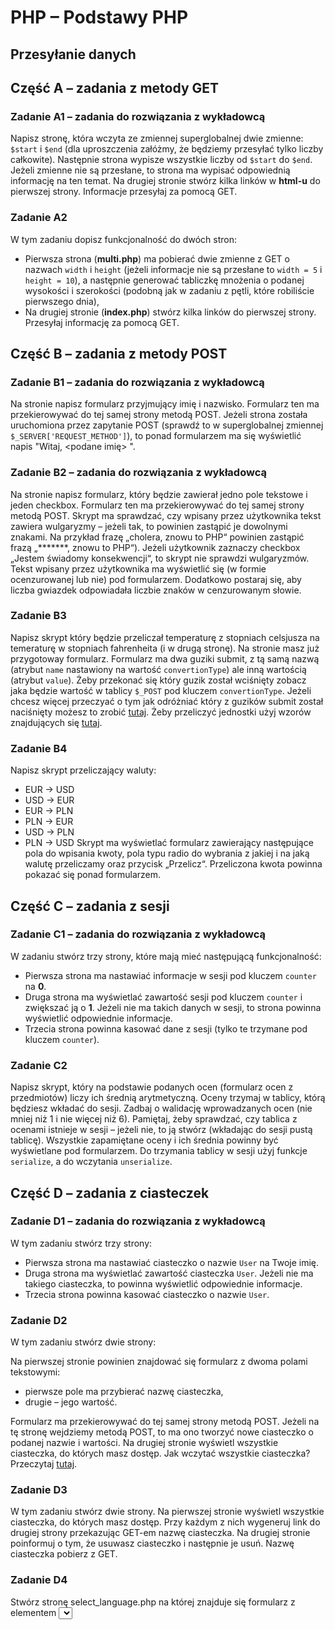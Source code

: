 # PHP &ndash; Podstawy PHP
## Przesyłanie danych


## Część A &ndash; zadania z metody GET

### Zadanie A1 &ndash; zadania do rozwiązania z wykładowcą
Napisz stronę, która wczyta ze zmiennej superglobalnej dwie zmienne: ```$start``` i ```$end``` (dla uproszczenia załóżmy, że będziemy przesyłać tylko liczby całkowite). Następnie strona wypisze wszystkie liczby od ```$start``` do ```$end```. Jeżeli zmienne nie są przesłane, to strona ma wypisać  odpowiednią informację na ten temat.
Na drugiej stronie stwórz kilka linków w **html-u** do pierwszej strony. Informacje przesyłaj za pomocą GET.

### Zadanie A2
W tym zadaniu dopisz funkcjonalność do dwóch stron:
* Pierwsza strona (**multi.php**) ma pobierać dwie zmienne z GET o nazwach ```width``` i ```height``` (jeżeli informacje nie są przesłane to ```width = 5``` i ```height = 10```),
 a następnie generować tabliczkę mnożenia o podanej wysokości i szerokości (podobną jak w zadaniu z pętli, które robiliście pierwszego dnia),
* Na drugiej stronie (**index.php**) stwórz kilka linków do pierwszej strony. Przesyłaj informację za pomocą GET.

## Część B &ndash; zadania z metody POST

### Zadanie B1 &ndash; zadania do rozwiązania z wykładowcą
Na stronie napisz formularz przyjmujący imię i nazwisko. Formularz ten ma przekierowywać do tej samej strony metodą POST.
Jeżeli strona została uruchomiona przez zapytanie POST (sprawdź to w superglobalnej zmiennej ```$_SERVER['REQUEST_METHOD']```), to ponad formularzem ma się wyświetlić napis "Witaj, <podane imię> <podane nazwisko>".

### Zadanie B2 &ndash; zadania do rozwiązania z wykładowcą
Na stronie napisz formularz, który będzie zawierał jedno pole tekstowe i jeden checkbox. Formularz ten ma przekierowywać do tej samej strony metodą POST. Skrypt ma sprawdzać, czy wpisany przez użytkownika tekst zawiera wulgaryzmy &ndash; jeżeli tak, to powinien zastąpić je dowolnymi znakami. Na przykład frazę „cholera, znowu to PHP“ powinien zastąpić frazą „*******, znowu to PHP“).
Jeżeli użytkownik zaznaczy checkbox „Jestem świadomy konsekwencji“, to skrypt nie sprawdzi wulgaryzmów.
Tekst wpisany przez użytkownika ma wyświetlić się (w formie ocenzurowanej lub nie) pod formularzem.
Dodatkowo postaraj się, aby liczba gwiazdek odpowiadała liczbie znaków w cenzurowanym słowie.

### Zadanie B3
Napisz skrypt który będzie przeliczał temperaturę z stopniach celsjusza na temeraturę w stopniach fahrenheita (i w drugą stronę). Na stronie masz już przygotoway formularz.
Formularz ma dwa guziki submit, z tą samą nazwą (atrybut `name` nastawiony na wartość `convertionType`) ale inną wartością (atrybut `value`). Żeby przekonać się który guzik został wciśnięty zobacz jaka będzie wartość w tablicy `$_POST` pod kluczem `convertionType`. Jeżeli chcesz więcej przeczyać o tym jak odróżniać który z guzików submit został naciśnięty możesz to zrobić [tutaj][submit-btns].
Żeby przeliczyć jednostki użyj wzorów znajdujących się [tutaj][degrees-convertion].

### Zadanie B4
Napisz skrypt przeliczający waluty:
* EUR → USD
* USD → EUR
* EUR → PLN
* PLN → EUR
* USD → PLN
* PLN → USD
Skrypt ma wyświetlać formularz zawierający następujące pola do wpisania kwoty, pola typu radio do wybrania z jakiej i na jaką walutę przeliczamy oraz przycisk „Przelicz“. Przeliczona kwota powinna pokazać się ponad formularzem.

## Część C &ndash; zadania z sesji

### Zadanie C1 &ndash; zadania do rozwiązania z wykładowcą
W zadaniu stwórz trzy strony, które mają mieć następującą funkcjonalność:
* Pierwsza strona ma nastawiać informacje w sesji pod kluczem ```counter``` na **0**.
* Druga strona ma wyświetlać zawartość sesji pod kluczem ```counter``` i zwiększać ją o **1**. Jeżeli nie ma takich danych w sesji, to strona powinna wyświetlić odpowiednie informacje.
* Trzecia strona powinna kasować dane z sesji (tylko te trzymane pod kluczem ```counter```).

### Zadanie C2
Napisz skrypt, który na podstawie podanych ocen (formularz ocen z przedmiotów) liczy ich średnią arytmetyczną. Oceny trzymaj w tablicy, którą będziesz wkładać do sesji. Zadbaj o walidację wprowadzanych ocen (nie mniej niż 1 i nie więcej niż 6).
Pamiętaj, żeby sprawdzać, czy tablica z ocenami istnieje w sesji &ndash; jeżeli nie, to ją stwórz (wkładając do sesji pustą tablicę).
Wszystkie zapamiętane oceny i ich średnia powinny być wyświetlane pod formularzem.
Do trzymania tablicy w sesji użyj funkcje ```serialize```, a do wczytania ```unserialize```.

## Część D &ndash; zadania z ciasteczek

### Zadanie D1 &ndash; zadania do rozwiązania z wykładowcą
W tym zadaniu stwórz trzy strony:
* Pierwsza strona ma nastawiać ciasteczko o nazwie ```User``` na Twoje imię.
* Druga strona ma wyświetlać zawartość ciasteczka ```User```. Jeżeli nie ma takiego ciasteczka, to powinna wyświetlić odpowiednie informacje.
* Trzecia strona powinna kasować ciasteczko o nazwie ```User```.

### Zadanie D2
W tym zadaniu stwórz dwie strony:

Na pierwszej stronie powinien znajdować się formularz z dwoma polami tekstowymi:
* pierwsze pole ma przybierać nazwę ciasteczka,
* drugie &ndash; jego wartość.

Formularz ma przekierowywać do tej samej strony metodą POST.
Jeżeli na tę stronę wejdziemy metodą POST, to ma ono tworzyć nowe ciasteczko o podanej nazwie i wartości.
Na drugiej stronie wyświetl wszystkie ciasteczka, do których masz dostęp.
Jak wczytać wszystkie ciasteczka? Przeczytaj [tutaj][all-cookies].

### Zadanie D3
W tym zadaniu stwórz dwie strony.
Na pierwszej stronie wyświetl wszystkie ciasteczka, do których masz dostęp. Przy każdym z nich wygeneruj link do drugiej strony przekazując GET-em nazwę ciasteczka.
Na drugiej stronie poinformuj o tym, że usuwasz ciasteczko i następnie je usuń. Nazwę ciasteczka pobierz z GET.

### Zadanie D4
Stwórz stronę select_language.php na której znajduje się formularz z elementem <select> oraz dwoma opcjami wyboru - język Polski i język Angielski.
Strona ma przesyłać dane za pomocą POST do strony set_language.php która ma nastawić ciasteczko `lnaguage` na wartość wybraną przez użytkownika.
Po ponownym wejściu na stronę select_language.php powinna być wyświetlana informacja o wybranym przez użytkownika języku.


<!-- Links -->
[all-cookies]:http://stackoverflow.com/questions/9577029/can-i-display-all-the-cookies-i-set-in-php
[degrees-convertion]:https://pl.wikipedia.org/wiki/Skala_Fahrenheita#Spos.C3.B3b_dok.C5.82adny
[submit-btns]:http://stackoverflow.com/a/2680198
